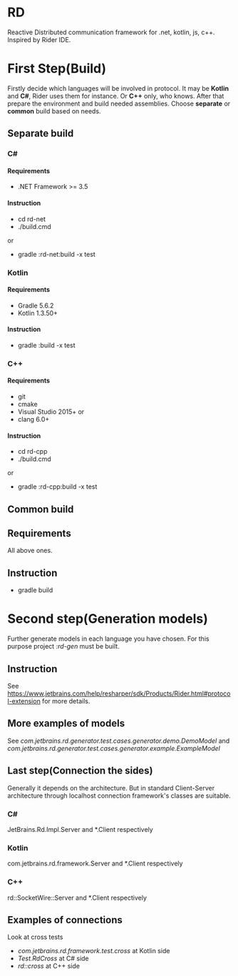 # RD

Reactive Distributed communication framework for .net, kotlin, js, c++. Inspired by Rider IDE. 

# First Step(Build)

Firstly decide which languages will be involved in protocol. It may be **Kotlin** and **C#**, Rider uses them for instance. 
Or **C++** only, who knows. After that prepare the environment and build needed assemblies. Choose **separate** or **common** build based on needs.

## Separate build

### C#

#### Requirements

* .NET Framework >= 3.5

#### Instruction

* cd rd-net
* ./build.cmd

or

* gradle :rd-net:build -x test

### Kotlin

#### Requirements

* Gradle 5.6.2
* Kotlin 1.3.50+

#### Instruction

* gradle :build -x test

### C++

#### Requirements

* git
* cmake
* Visual Studio 2015+
or
* clang 6.0+

#### Instruction

* cd rd-cpp
* ./build.cmd

or

* gradle :rd-cpp:build -x test

## Common build

## Requirements

All above ones.

## Instruction

* gradle build

# Second step(Generation models)

Further generate models in each language you have chosen. 
For this purpose project _:rd-gen_ must be built.
  
## Instruction

See https://www.jetbrains.com/help/resharper/sdk/Products/Rider.html#protocol-extension for more details.

## More examples of models

See _com.jetbrains.rd.generator.test.cases.generator.demo.DemoModel_
and _com.jetbrains.rd.generator.test.cases.generator.example.ExampleModel_

## Last step(Connection the sides)

Generally it depends on the architecture. But in standard Client-Server architecture through localhost connection framework's classes are suitable.

### C#

JetBrains.Rd.Impl.Server and *.Client respectively

### Kotlin

com.jetbrains.rd.framework.Server and *.Client respectively

### С++

rd::SocketWire::Server and *.Client respectively

## Examples of connections

Look at cross tests
* _com.jetbrains.rd.framework.test.cross_ at Kotlin side
* _Test.RdCross_ at C# side
* _rd::cross_ at C++ side

 
